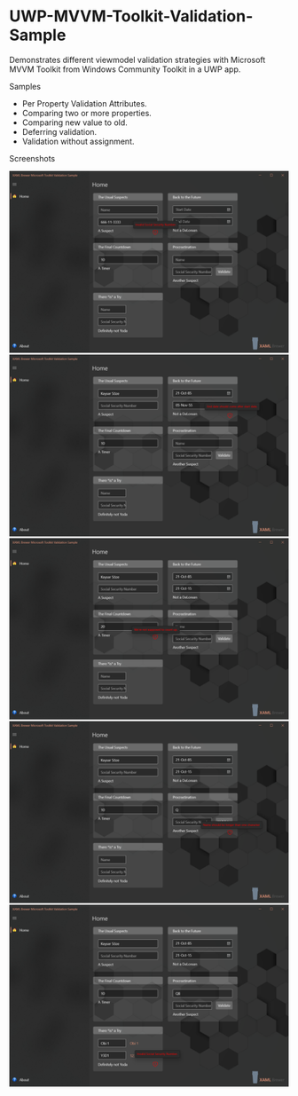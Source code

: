 # UWP-MVVM-Toolkit-Validation-Sample
Demonstrates different viewmodel validation strategies with Microsoft MVVM Toolkit from Windows Community Toolkit in a UWP app.

Samples
* Per Property Validation Attributes.
* Comparing two or more properties.
* Comparing new value to old.
* Deferring validation.
* Validation without assignment.

Screenshots

![Screenshot](Assets/ValidationAttributes.png?raw=true)
![Screenshot](Assets/ComparingProperties.png?raw=true)
![Screenshot](Assets/ComparingNewToOld.png?raw=true)
![Screenshot](Assets/DelayedValidation.png?raw=true)
![Screenshot](Assets/TrySetProperty.png?raw=true)
